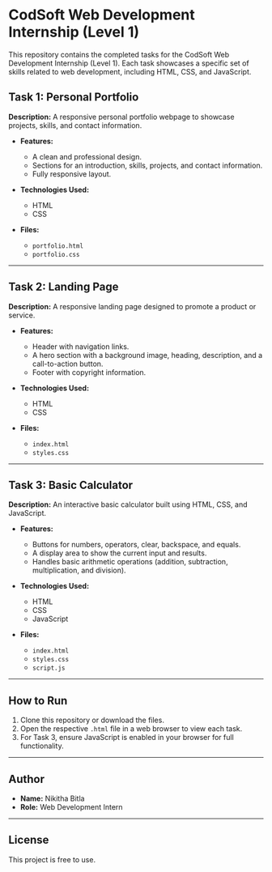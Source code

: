 # CodSoft Web Development Internship (Level 1)

This repository contains the completed tasks for the CodSoft Web Development Internship (Level 1). Each task showcases a specific set of skills related to web development, including HTML, CSS, and JavaScript.

## Task 1: Personal Portfolio
**Description:** A responsive personal portfolio webpage to showcase projects, skills, and contact information.

- **Features:**
  - A clean and professional design.
  - Sections for an introduction, skills, projects, and contact information.
  - Fully responsive layout.

- **Technologies Used:**
  - HTML
  - CSS

- **Files:**
  - `portfolio.html`
  - `portfolio.css`

---

## Task 2: Landing Page
**Description:** A responsive landing page designed to promote a product or service.

- **Features:**
  - Header with navigation links.
  - A hero section with a background image, heading, description, and a call-to-action button.
  - Footer with copyright information.

- **Technologies Used:**
  - HTML
  - CSS

- **Files:**
  - `index.html`
  - `styles.css`

---

## Task 3: Basic Calculator
**Description:** An interactive basic calculator built using HTML, CSS, and JavaScript.

- **Features:**
  - Buttons for numbers, operators, clear, backspace, and equals.
  - A display area to show the current input and results.
  - Handles basic arithmetic operations (addition, subtraction, multiplication, and division).

- **Technologies Used:**
  - HTML
  - CSS
  - JavaScript

- **Files:**
  - `index.html`
  - `styles.css`
  - `script.js`

---

## How to Run
1. Clone this repository or download the files.
2. Open the respective `.html` file in a web browser to view each task.
3. For Task 3, ensure JavaScript is enabled in your browser for full functionality.

---

## Author
- **Name:** Nikitha Bitla
- **Role:** Web Development Intern

---

## License
This project is free to use.
